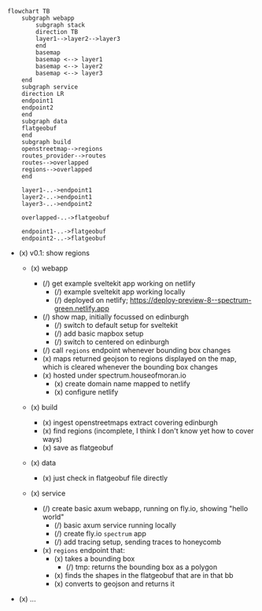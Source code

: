 ```mermaid
flowchart TB
    subgraph webapp
        subgraph stack
        direction TB
        layer1-->layer2-->layer3
        end
        basemap
        basemap <--> layer1
        basemap <--> layer2
        basemap <--> layer3
    end
    subgraph service
    direction LR
    endpoint1
    endpoint2
    end
    subgraph data
    flatgeobuf
    end
    subgraph build
    openstreetmap-->regions
    routes_provider-->routes
    routes-->overlapped
    regions-->overlapped
    end

    layer1-..->endpoint1
    layer2-..->endpoint1
    layer3-..->endpoint2

    overlapped-..->flatgeobuf

    endpoint1-..->flatgeobuf
    endpoint2-..->flatgeobuf
```

- (x) v0.1: show regions

  - (x) webapp

    - (/) get example sveltekit app working on netlify
      - (/) example sveltekit app working locally
      - (/) deployed on netlify; https://deploy-preview-8--spectrum-green.netlify.app
    - (/) show map, initially focussed on edinburgh
      - (/) switch to default setup for sveltekit
      - (/) add basic mapbox setup
      - (/) switch to centered on edinburgh
    - (/) call `regions` endpoint whenever bounding box changes
    - (x) maps returned geojson to regions displayed on the map, which is cleared whenever the bounding box changes
    - (x) hosted under spectrum.houseofmoran.io
      - (x) create domain name mapped to netlify
      - (x) configure netlify

  - (x) build
    - (x) ingest openstreetmaps extract covering edinburgh
    - (x) find regions (incomplete, I think I don't know yet how to cover ways)
    - (x) save as flatgeobuf
  - (x) data
    - (x) just check in flatgeobuf file directly
  - (x) service
    - (/) create basic axum webapp, running on fly.io, showing "hello world"
      - (/) basic axum service running locally
      - (/) create fly.io `spectrum` app
      - (/) add tracing setup, sending traces to honeycomb
    - (x) `regions` endpoint that:
      - (x) takes a bounding box
        - (/) tmp: returns the bounding box as a polygon
      - (x) finds the shapes in the flatgeobuf that are in that bb
      - (x) converts to geojson and returns it

- (x) ...
